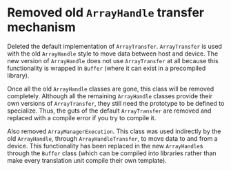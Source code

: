 # Removed old `ArrayHandle` transfer mechanism

Deleted the default implementation of `ArrayTransfer`. `ArrayTransfer` is
used with the old `ArrayHandle` style to move data between host and device.
The new version of `ArrayHandle` does not use `ArrayTransfer` at all
because this functionality is wrapped in `Buffer` (where it can exist in a
precompiled library).

Once all the old `ArrayHandle` classes are gone, this class will be removed
completely. Although all the remaining `ArrayHandle` classes provide their
own versions of `ArrayTransfer`, they still need the prototype to be
defined to specialize. Thus, the guts of the default `ArrayTransfer` are
removed and replaced with a compile error if you try to compile it.

Also removed `ArrayManagerExecution`. This class was used indirectly by the
old `ArrayHandle`, through `ArrayHandleTransfer`, to move data to and from
a device. This functionality has been replaced in the new `ArrayHandle`s
through the `Buffer` class (which can be compiled into libraries rather
than make every translation unit compile their own template).
